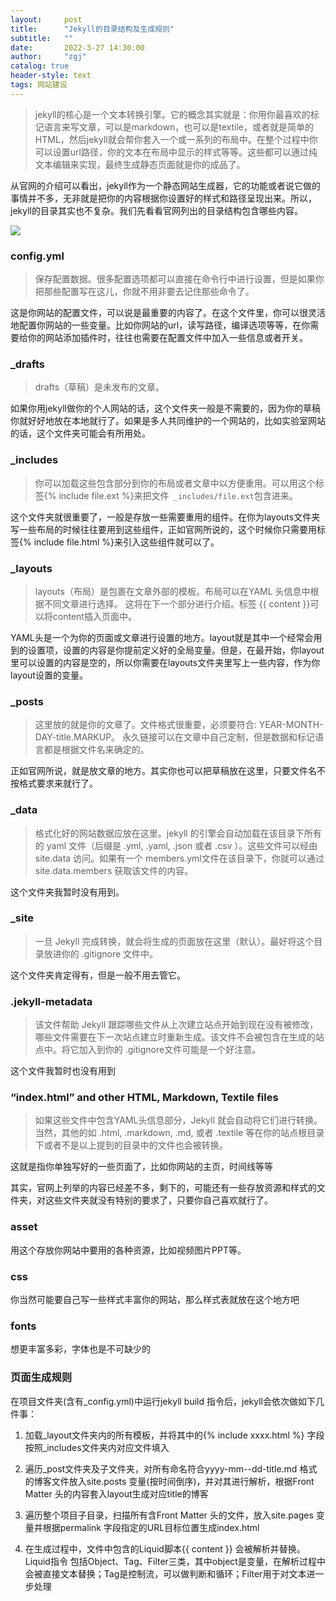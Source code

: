```yaml
---
layout:     post
title:      "Jekyll的目录结构及生成规则"
subtitle:   ""
date:       2022-3-27 14:30:00
author:     "zgj"
catalog: true
header-style: text
tags: 网站建设
---
```


> jekyll的核心是一个文本转换引擎。它的概念其实就是：你用你最喜欢的标记语言来写文章，可以是markdown，也可以是textile，或者就是简单的HTML，然后jekyll就会帮你套入一个或一系列的布局中。在整个过程中你可以设置url路径，你的文本在布局中显示的样式等等。这些都可以通过纯文本编辑来实现，最终生成静态页面就是你的成品了。

从官网的介绍可以看出，jekyll作为一个静态网站生成器，它的功能或者说它做的事情并不多，无非就是把你的内容根据你设置好的样式和路径呈现出来。所以，jekyll的目录其实也不复杂。我们先看看官网列出的目录结构包含哪些内容。

![](https://i.vgy.me/aZrGNC.png)

### config.yml

> 保存配置数据。很多配置选项都可以直接在命令行中进行设置，但是如果你把那些配置写在这儿，你就不用非要去记住那些命令了。

这是你网站的配置文件，可以说是最重要的内容了。在这个文件里，你可以很灵活地配置你网站的一些变量。比如你网站的url，读写路径，编译选项等等，在你需要给你的网站添加插件时，往往也需要在配置文件中加入一些信息或者开关。

### _drafts

> drafts（草稿）是未发布的文章。

如果你用jekyll做你的个人网站的话，这个文件夹一般是不需要的，因为你的草稿你就好好地放在本地就行了。如果是多人共同维护的一个网站的，比如实验室网站的话，这个文件夹可能会有所用处。

### _includes

> 你可以加载这些包含部分到你的布局或者文章中以方便重用。可以用这个标签{% include file.ext %}来把文件` _includes/file.ext`包含进来。

这个文件夹就很重要了，一般是存放一些需要重用的组件。在你为layouts文件夹写一些布局的时候往往要用到这些组件，正如官网所说的，这个时候你只需要用标签{% include file.html %}来引入这些组件就可以了。

### _layouts

> layouts（布局）是包裹在文章外部的模板。布局可以在YAML 头信息中根据不同文章进行选择。 这将在下一个部分进行介绍。标签 {{ content }}可以将content插入页面中。

YAML头是一个为你的页面或文章进行设置的地方。layout就是其中一个经常会用到的设置项，设置的内容是你提前定义好的全局变量。但是，在最开始，你layout里可以设置的内容是空的，所以你需要在layouts文件夹里写上一些内容，作为你layout设置的变量。

### _posts

> 这里放的就是你的文章了。文件格式很重要，必须要符合: YEAR-MONTH-DAY-title.MARKUP。 永久链接可以在文章中自己定制，但是数据和标记语言都是根据文件名来确定的。

正如官网所说，就是放文章的地方。其实你也可以把草稿放在这里，只要文件名不按格式要求来就行了。

### _data

> 格式化好的网站数据应放在这里。jekyll 的引擎会自动加载在该目录下所有的 yaml 文件（后缀是 .yml, .yaml, .json 或者 .csv ）。这些文件可以经由 site.data 访问。如果有一个 members.yml文件在该目录下，你就可以通过 site.data.members 获取该文件的内容。

这个文件夹我暂时没有用到。

### _site

> 一旦 Jekyll 完成转换，就会将生成的页面放在这里（默认）。最好将这个目录放进你的 .gitignore 文件中。

这个文件夹肯定得有，但是一般不用去管它。

### .jekyll-metadata

> 该文件帮助 Jekyll 跟踪哪些文件从上次建立站点开始到现在没有被修改，哪些文件需要在下一次站点建立时重新生成。该文件不会被包含在生成的站点中。将它加入到你的 .gitignore文件可能是一个好注意。

这个文件我暂时也没有用到

### “index.html” and other HTML, Markdown, Textile files

> 如果这些文件中包含YAML头信息部分，Jekyll 就会自动将它们进行转换。当然，其他的如 .html, .markdown, .md, 或者 .textile 等在你的站点根目录下或者不是以上提到的目录中的文件也会被转换。

这就是指你单独写好的一些页面了，比如你网站的主页，时间线等等

其实，官网上列举的内容已经差不多，剩下的，可能还有一些存放资源和样式的文件夹，对这些文件夹就没有特别的要求了，只要你自己喜欢就行了。

### asset

用这个存放你网站中要用的各种资源，比如视频图片PPT等。

### css

你当然可能要自己写一些样式丰富你的网站，那么样式表就放在这个地方吧

### fonts

想更丰富多彩，字体也是不可缺少的 

### 页面生成规则

在项目文件夹(含有_config.yml)中运行jekyll build 指令后，jekyll会依次做如下几件事：

1. 加载_layout文件夹内的所有模板，并将其中的{% include xxxx.html %} 字段按照_includes文件夹内对应文件填入

2. 遍历_post文件夹及子文件夹，对所有命名符合yyyy-mm--dd-title.md 格式的博客文件放入site.posts 变量(按时间倒序)，并对其进行解析，根据Front Matter 头的内容套入layout生成对应title的博客

3. 遍历整个项目子目录，扫描所有含Front Matter 头的文件，放入site.pages 变量并根据permalink 字段指定的URL目标位置生成index.html

4. 在生成过程中，文件中包含的Liquid脚本{{ content }} 会被解析并替换。Liquid指令 包括Object、Tag、Filter三类，其中object是变量，在解析过程中会被直接文本替换；Tag是控制流，可以做判断和循环；Filter用于对文本进一步处理
   


